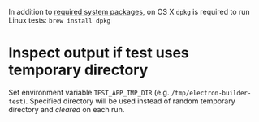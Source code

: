 In addition to [required system packages](./multi-platform-build.md), on OS X `dpkg` is required to run Linux tests: `brew install dpkg`

# Inspect output if test uses temporary directory
Set environment variable `TEST_APP_TMP_DIR` (e.g. `/tmp/electron-builder-test`).
Specified directory will be used instead of random temporary directory and *cleared* on each run.